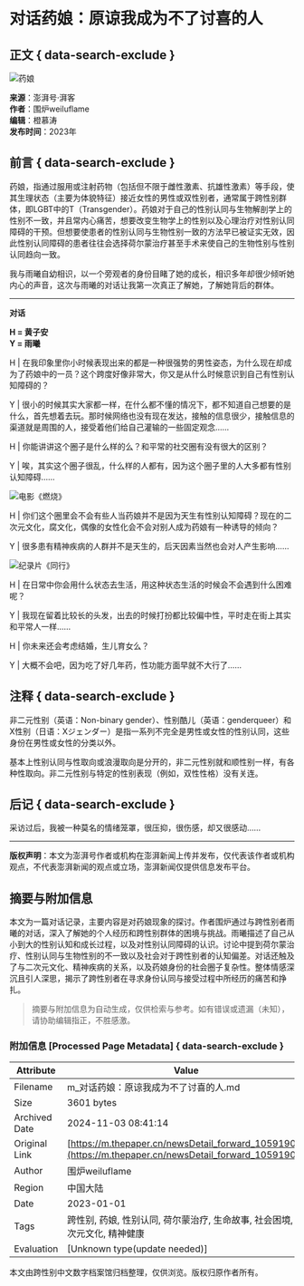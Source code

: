 # 对话药娘：原谅我成为不了讨喜的人

## 正文 { data-search-exclude }


![药娘](https://image.thepaper.cn/publish/interaction/image/3/697/906.png)

**来源**：澎湃号·湃客  
**作者**：围炉weiluflame  
**编辑**：橙慕涛  
**发布时间**：2023年  

## 前言 { data-search-exclude }

药娘，指通过服用或注射药物（包括但不限于雌性激素、抗雄性激素）等手段，使其生理状态（主要为体貌特征）接近女性的男性或双性别者，通常属于跨性别群体，即LGBT中的T（Transgender）。药娘对于自己的性别认同与生物解剖学上的性别不一致，并且常内心痛苦，想要改变生物学上的性别以及心理治疗对性别认同障碍的干预。但想要使患者的性别认同与生物性别一致的方法早已被证实无效，因此性别认同障碍的患者往往会选择荷尔蒙治疗甚至手术来使自己的生物性别与性别认同趋向一致。

我与雨曦自幼相识，以一个旁观者的身份目睹了她的成长，相识多年却很少倾听她内心的声音，这次与雨曦的对话让我第一次真正了解她，了解她背后的群体。

---

**对话**

**H = 黄子安**  
**Y = 雨曦**  

H | 在我印象里你小时候表现出来的都是一种很强势的男性姿态，为什么现在却成为了药娘中的一员？这个跨度好像非常大，你又是从什么时候意识到自己有性别认知障碍的？

Y | 很小的时候其实大家都一样，在什么都不懂的情况下，都不知道自己想要的是什么，首先想着去玩。那时候网络也没有现在发达，接触的信息很少，接触信息的渠道就是周围的人，接受着他们给自己灌输的一些固定观念…… 

H | 你能讲讲这个圈子是什么样的么？和平常的社交圈有没有很大的区别？

Y | 唉，其实这个圈子很乱，什么样的人都有，因为这个圈子里的人大多都有性别认知障碍…… 

![电影《燃烧》](https://imagepphcloud.thepaper.cn/pph/image/106/377/316.jpg)

H | 你们这个圈里会不会有些人当药娘并不是因为天生有性别认知障碍？现在的二次元文化，腐文化，偶像的女性化会不会对别人成为药娘有一种诱导的倾向？

Y | 很多患有精神疾病的人群并不是天生的，后天因素当然也会对人产生影响…… 

![纪录片《同行》](https://imagepphcloud.thepaper.cn/pph/image/106/377/321.jpg)

H | 在日常中你会用什么状态去生活，用这种状态生活的时候会不会遇到什么困难呢？

Y | 我现在留着比较长的头发，出去的时候打扮都比较偏中性，平时走在街上其实和平常人一样…… 

H | 你未来还会考虑结婚，生儿育女么？

Y | 大概不会吧，因为吃了好几年药，性功能方面早就不大行了…… 

## 注释 { data-search-exclude }

非二元性别（英语：Non-binary gender）、性别酷儿（英语：genderqueer）和X性别（日语：Xジェンダー）是指一系列不完全是男性或女性的性别认同，这些身份在男性或女性的分类以外。

基本上性别认同与性取向或浪漫取向是分开的，非二元性别就和顺性别一样，有各种性取向。非二元性别与特定的性别表现（例如，双性性格）没有关连。

## 后记 { data-search-exclude }

采访过后，我被一种莫名的情绪笼罩，很压抑，很伤感，却又很感动…… 

---

**版权声明**：本文为澎湃号作者或机构在澎湃新闻上传并发布，仅代表该作者或机构观点，不代表澎湃新闻的观点或立场，澎湃新闻仅提供信息发布平台。

## 摘要与附加信息

<!-- tcd_abstract -->
本文为一篇对话记录，主要内容是对药娘现象的探讨。作者围炉通过与跨性别者雨曦的对话，深入了解她的个人经历和跨性别群体的困境与挑战。雨曦描述了自己从小到大的性别认知和成长过程，以及对性别认同障碍的认识。讨论中提到荷尔蒙治疗、性别认同与生物性别的不一致以及社会对于跨性别者的认知偏差。对话还触及了与二次元文化、精神疾病的关系，以及药娘身份的社会圈子复杂性。整体情感深沉且引人深思，揭示了跨性别者在寻求身份认同与接受过程中所经历的痛苦和挣扎。
<!-- tcd_abstract_end -->

> 摘要与附加信息为自动生成，仅供检索与参考。如有错误或遗漏（未知），请协助编辑指正，不胜感激。

### 附加信息 [Processed Page Metadata] { data-search-exclude }

| Attribute       | Value                                  |
|-----------------|----------------------------------------|
| Filename        | m_对话药娘：原谅我成为不了讨喜的人.md                             |
| Size            | 3601 bytes                           |
| Archived Date   | 2024-11-03 08:41:14                             |
| Original Link   | [https://m.thepaper.cn/newsDetail_forward_10591903](https://m.thepaper.cn/newsDetail_forward_10591903)                       |
| Author          | 围炉weiluflame                               |
| Region          | 中国大陆                               |
| Date            | 2023-01-01                                 |
| Tags            | 跨性别, 药娘, 性别认同, 荷尔蒙治疗, 生命故事, 社会困境, 二次元文化, 精神健康                                 |
| Evaluation            | [Unknown type(update needed)]                                 |
<!-- tcd_table_end -->

本文由跨性别中文数字档案馆归档整理，仅供浏览。版权归原作者所有。
